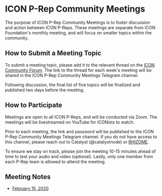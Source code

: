 # ICON P-Rep Community Meetings

The purpose of ICON P-Rep Community Meetings is to foster discussion and action between ICON P-Reps. These meetings are separate from ICON Foundation's monthly meeting, and will focus on smaller topics within the community.

## How to Submit a Meeting Topic

To submit a meeting topic, please add it to the relevant thread on the [ICON Community Forum](https://forum.icon.community). The link to the thread for each week's meeting will be shared in the ICON P-Rep Community Meetings Telegram channel.

Following discussion, the final list of five topics will be finalized and published two days before the meeting.

## How to Participate

Meetings are open to all ICON P-Reps, and will be conducted via Zoom. The meetings will be livestreamed on YouTube for ICONists to watch.

Prior to each meeting, the link and password will be published to the ICON P-Rep Community Meetings Telegram channel. If you do not have access to this channel, please reach out to Catalyst (@catalystnode) or [RHIZOME](https://t.me/rhizomeicx).

To ensure we stay on track, please join the meeting 10-15 minutes ahead of time to test your audio and video (optional). Lastly, only one member from each P-Rep team is allowed to attend the meeting.

## Meeting Notes
- [February 15, 2020](https://github.com/rhizomeicx/icon-prep-community-meetings/blob/master/meetings/2020-02-16.md)
